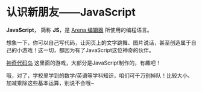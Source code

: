 # 认识新朋友——JavaScript

**JavaScript**， 简称 **JS**，是 [Arena 编辑器](/editor/index) 所使用的编程语言。

想象一下，你可以自己写代码，让网页上的文字跳舞、图片说话，甚至创造属于自己的小游戏！这一切，都因为有了JavaScript这位神奇的伙伴。

[神奇代码岛](https://dao3.fun/) 这里面的游戏，大部分是JavaScript制作的，有趣吧！

哦，对了，学校里学到的数学/英语等学科知识，咱们可千万别掉队！比较大小、加减乘除这些基本运算，别说不会哦~



